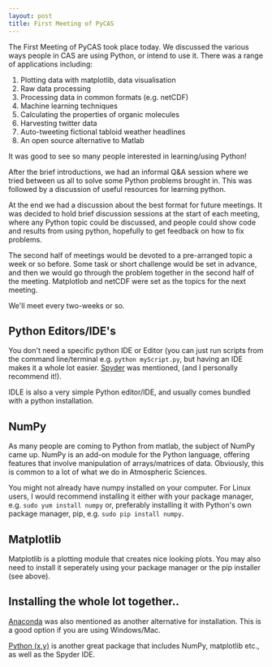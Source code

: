 ```yaml
---
layout: post
title: First Meeting of PyCAS
---
```


The First Meeting of PyCAS took place today. We discussed the various ways people in CAS are using Python, or intend to use it. There was a range of applications including:

1. Plotting data with matplotlib, data visualisation
1. Raw data processing
1. Processing data in common formats (e.g. netCDF)
1. Machine learning techniques
1. Calculating the properties of organic molecules
1. Harvesting twitter data
1. Auto-tweeting fictional tabloid weather headlines
1. An open source alternative to Matlab

It was good to see so many people interested in learning/using Python!

After the brief introductions, we had an informal Q&A session where we tried between us all to solve some Python problems brought in. This was followed by a discussion of useful resources for learning python.

At the end we had a discussion about the best format for future meetings. It was decided to hold brief discussion sessions at the start of each meeting, where any Python topic could be discussed, and people could show code and results from using python, hopefully to get feedback on how to fix problems.

The second half of meetings would be devoted to a pre-arranged topic a week or so before. Some task or short challenge would be set in advance, and then we would go through the problem together in the second half of the meeting. Matplotlob and netCDF were set as the topics for the next meeting.

We'll meet every two-weeks or so.

## Python Editors/IDE's

You don't need a specific python IDE or Editor (you can just run scripts from the command line/terminal e.g. `python myScript.py`, but having an IDE makes it a whole lot easier. [Spyder](http://pythonhosted.org/spyder/) was mentioned, (and I personally recommend it!).

IDLE is also a very simple Python editor/IDE, and usually comes bundled with a python installation.

## NumPy

As many people are coming to Python from matlab, the subject of NumPy came up. NumPy is an add-on module for the Python language, offering features that involve manipulation of arrays/matrices of data. Obviously, this is common to a lot of what we do in Atmospheric Sciences. 

You might not already have numpy installed on your computer. For Linux users, I would recommend installing it either with your package manager, e.g. `sudo yum install numpy` or, preferably installing it with Python's own package manager, pip, e.g. `sudo pip install numpy`. 

## Matplotlib

Matplotlib is a plotting module that creates nice looking plots. You may also need to install it seperately using your package manager or the pip installer (see above). 

## Installing the whole lot together..

[Anaconda](https://www.continuum.io/downloads) was also mentioned as another alternative for installation. This is a good option if you are using Windows/Mac.

[Python (x,y)](http://python-xy.github.io/) is another great package that includes NumPy, matplotlib etc., as well as the Spyder IDE. 






